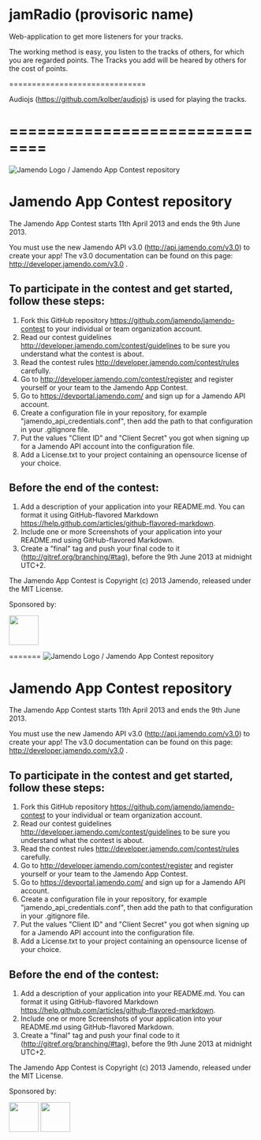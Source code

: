 jamRadio (provisoric name)
==============================

Web-application to get more listeners for your tracks.

The working method is easy, you listen to the tracks of others, for which you are regarded points.
The Tracks you add will be heared by others for the cost of points.

==============================

Audiojs (https://github.com/kolber/audiojs) is used for playing the tracks.

==============================
==============================
![Jamendo Logo / Jamendo App Contest repository](http://blog.jamendo.com.s3.amazonaws.com/wp-content/uploads/2012/04/jamendo_logo2.png "Jamendo App Contest 2013")

Jamendo App Contest repository
==============================

The Jamendo App Contest starts 11th April 2013 and ends the 9th June 2013.

You must use the new Jamendo API v3.0 (http://api.jamendo.com/v3.0) to create your app! The v3.0 documentation can be found on this page: http://developer.jamendo.com/v3.0 .

To participate in the contest and get started, follow these steps: 
---------------------------------------------------------------------

1. Fork this GitHub repository https://github.com/jamendo/jamendo-contest to your individual or team organization account.
2. Read our contest guidelines http://developer.jamendo.com/contest/guidelines to be sure you understand what the contest is about.
3. Read the contest rules http://developer.jamendo.com/contest/rules carefully.
4. Go to http://developer.jamendo.com/contest/register and register yourself or your team to the Jamendo App Contest.
5. Go to https://devportal.jamendo.com/ and sign up for a Jamendo API account.
6. Create a configuration file in your repository, for example "jamendo_api_credentials.conf", then add the path to that configuration in your .gitignore file.
7. Put the values "Client ID" and "Client Secret" you got when signing up for a Jamendo API account into the configuration file.
8. Add a License.txt to your project containing an opensource license of your choice.

Before the end of the contest:
------------------------------

1. Add a description of your application into your README.md. You can format it using GitHub-flavored Markdown https://help.github.com/articles/github-flavored-markdown.
2. Include one or more Screenshots of your application into your README.md using GitHub-flavored Markdown.
3. Create a "final" tag and push your final code to it (http://gitref.org/branching/#tag), before the 9th June 2013 at midnight UTC+2.

The Jamendo App Contest is Copyright (c) 2013 Jamendo, released under the MIT License.

Sponsored by:

<img src="http://www.3scale.net/wp-content/uploads/2012/03/logo-3scale.png" height="60">

=======
![Jamendo Logo / Jamendo App Contest repository](http://blog.jamendo.com.s3.amazonaws.com/wp-content/uploads/2012/04/jamendo_logo2.png "Jamendo App Contest 2013")

Jamendo App Contest repository
==============================

The Jamendo App Contest starts 11th April 2013 and ends the 9th June 2013.

You must use the new Jamendo API v3.0 (http://api.jamendo.com/v3.0) to create your app! The v3.0 documentation can be found on this page: http://developer.jamendo.com/v3.0 .

To participate in the contest and get started, follow these steps: 
---------------------------------------------------------------------

1. Fork this GitHub repository https://github.com/jamendo/jamendo-contest to your individual or team organization account.
2. Read our contest guidelines http://developer.jamendo.com/contest/guidelines to be sure you understand what the contest is about.
3. Read the contest rules http://developer.jamendo.com/contest/rules carefully.
4. Go to http://developer.jamendo.com/contest/register and register yourself or your team to the Jamendo App Contest.
5. Go to https://devportal.jamendo.com/ and sign up for a Jamendo API account.
6. Create a configuration file in your repository, for example "jamendo_api_credentials.conf", then add the path to that configuration in your .gitignore file.
7. Put the values "Client ID" and "Client Secret" you got when signing up for a Jamendo API account into the configuration file.
8. Add a License.txt to your project containing an opensource license of your choice.

Before the end of the contest:
------------------------------

1. Add a description of your application into your README.md. You can format it using GitHub-flavored Markdown https://help.github.com/articles/github-flavored-markdown.
2. Include one or more Screenshots of your application into your README.md using GitHub-flavored Markdown.
3. Create a "final" tag and push your final code to it (http://gitref.org/branching/#tag), before the 9th June 2013 at midnight UTC+2.

The Jamendo App Contest is Copyright (c) 2013 Jamendo, released under the MIT License.

Sponsored by:

<img src="http://www.3scale.net/wp-content/uploads/2012/03/logo-3scale.png" height="60">

<img src="https://a248.e.akamai.net/assets.github.com/images/modules/logos_page/GitHub-Logo.png?1361400666" height="60">